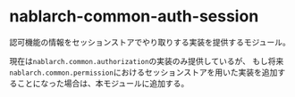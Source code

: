 # nablarch-common-auth-session

認可機能の情報をセッションストアでやり取りする実装を提供するモジュール。

現在は`nablarch.common.authorization`の実装のみ提供しているが、
もし将来`nablarch.common.permission`におけるセッションストアを用いた実装を追加することになった場合は、本モジュールに追加する。
